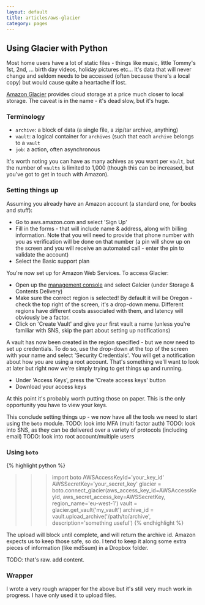 ```yaml
---
layout: default
title: articles/aws-glacier
category: pages
---
```


## Using Glacier with Python ##

Most home users have a lot of static files - things like music, little Tommy's 1st, 2nd, ... birth day videos, holiday pictures etc... It's data that will never change and seldom needs to be accessed (often because there's a local copy) but would cause quite a heartache if lost.

[Amazon Glacier](http://aws.amazon.com/glacier/faqs/) provides cloud storage at a price much closer to local storage. The caveat is in the name - it's dead slow, but it's huge.

### Terminology ###

*   `archive`: a block of data (a single file, a zip/tar archive, anything)
*   `vault`: a logical container for `archives` (such that each `archive` belongs to a `vault`
*   `job`: a action, often asynchronous

It's worth noting you can have as many achives as you want per `vault`, but the number of `vaults` is limited to 1,000 (though this can be increased, but you've got to get in touch with Amazon).

### Setting things up ###

Assuming you already have an Amazon account (a standard one, for books and stuff):

*   Go to aws.amazon.com and select 'Sign Up'
*   Fill in the forms - that will include name & address, along with billing information. Note that you will need to provide that phone number with you as verification will be done on that number (a pin will show up on the screen and you will receive an automated call - enter the pin to validate the account)
*   Select the Basic support plan

You're now set up for Amazon Web Services. To access Glacier:


*   Open up the [management console](https://console.aws.amazon.com/console/home?#) and select Galcier (under Storage & Contents Delivery)
*   Make sure the correct region is selected! By default it will be Oregon - check the top right of the screen, it's a drop-down menu. Different regions have different costs associated with them, and latency will obviously be a factor.
*   Click on 'Create Vault' and give your first vault a name (unless you're familiar with SNS, skip the part about setting up notifications)

A vault has now been created in the region specified - but we now need to set up credentials. To do so, use the drop-down at the top of the screen with your name and select 'Security Credentials'. You will get a notification about how you are using a root account. That's something we'll want to look at later but right now we're simply trying to get things up and running.

*   Under 'Access Keys', press the 'Create access keys' button
*   Download your access keys

At this point it's probably worth putting those on paper. This is the only opportunity you have to view your keys.

This conclude setting things up - we now have all the tools we need to start using the `boto` module.
TODO: look into MFA (multi factor auth)
TODO: look into SNS, as they can be delivered over a variety of protocols (including email)
TODO: look into root account/multiple users

### Using `boto` ###

{% highlight python %}
>>> import boto
>>> AWSAccessKeyId='your_key_id'
>>> AWSSecretKey='your_secret_key'
>>> glacier = boto.connect_glacier(aws_access_key_id=AWSAccessKeyId, aws_secret_access_key=AWSSecretKey, region_name='eu-west-1')
>>> vault = glacier.get_vault('my_vault')
>>> archive_id = vault.upload_archive('/path/to/archive', description='something useful')
{% endhighlight %}

The upload will block until complete, and will return the archive id. Amazon expects us to keep those safe, so do. I tend to keep it along some extra pieces of information (like md5sum) in a Dropbox folder.

TODO: that's raw. add content.

### Wrapper ###

I wrote a very rough wrapper for the above but it's still very much work in progress. I have only used it to upload files.
